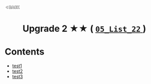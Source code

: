 <p align="left">
  <a href="../README.md">
    <img src="../../Z99-OTHERS/00-common/00-back.png" style="width:10%">
  </a>
</p>

<div align="center">
  <h1>
    Upgrade 2 ★★ (
      <a href="https://drive.google.com/file/d/17bzTOp0JyiwwKGzB0KJzAgcDDvdY1g52/view?usp=drive_link">
        <code>05_List_22</code>
      </a>
    )
  </h1>
</div>

# Contents

-   [test1]()
-   [test2]()
-   [test3]()
